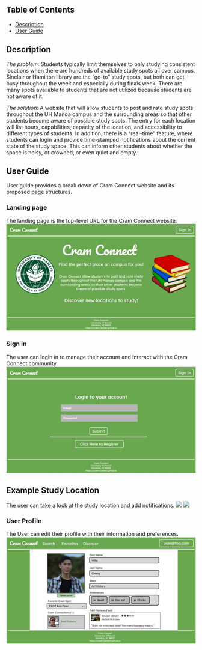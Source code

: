 ## Table of Contents
* [Description](#description)
* [User Guide](#user-guide)

## Description
*The problem:* Students typically limit themselves to only studying consistent locations when there are hundreds of available study spots all over campus. Sinclair or Hamilton library are the “go-to” study spots, but both can get busy throughout the week and especially during finals week. There are many spots available to students that are not utilized because students are not aware of it.

*The solution:* A website that will allow students to post and rate study spots throughout the UH Manoa campus and the surrounding areas so that other students become aware of possible study spots. The entry for each location will list hours, capabilities, capacity of the location, and accessibility to different types of students. In addition, there is a “real-time” feature, where students can login and provide time-stamped notifications about the current state of the study space. This can inform other students about whether the space is noisy, or crowded, or even quiet and empty.

## User Guide
User guide provides a break down of Cram Connect website and its proposed page structures.

### Landing page
The landing page is the top-level URL for the Cram Connect website.
![](images/mockup1-landing.jpg)

### Sign in
The user can login in to manage their account and interact with the Cram Connect community.
![](images/mockup1-signIn.jpg)

## Example Study Location
The user can take a look at the study location and add notifications. 
![](images/mockup1-examplePage.jpg)
![](images/mockup1-examplePage2.jpg)

### User Profile
The User can edit their profile with their information and preferences.
![](images/mockup1-userProfile.jpg)
